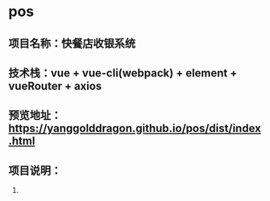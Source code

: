 # pos
## 项目名称：快餐店收银系统
## 技术栈：vue + vue-cli(webpack) + element + vueRouter + axios
## 预览地址：https://yanggolddragon.github.io/pos/dist/index.html
## 项目说明：
1. 

